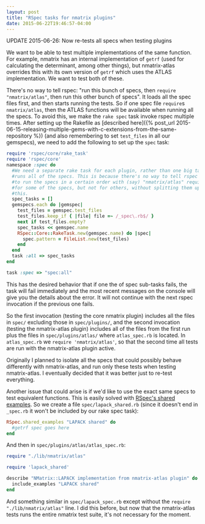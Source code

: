 ```yaml
---
layout: post
title: "RSpec tasks for nmatrix plugins"
date: 2015-06-22T19:46:57-04:00
---
```

UPDATE 2015-06-26: Now re-tests all specs when testing plugins

We want to be able to test multiple implementations of the same function. For
example, nmatrix has an internal implementation of `getrf` (used for
calculating the determinant, among other things), but
nmatrix-atlas overrides this with its own version of `getrf` which uses
the ATLAS implementation. We want to test both of these.

There's no way to tell rspec: "run this bunch of specs, then `require
"nmatrix/atlas"`, then run this other bunch of specs". It loads all the spec
files first, and then starts running the tests. So if one spec file
`require`s `nmatrix/atlas`, then the ATLAS functions will be available when
running all the specs. To avoid this, we make the `rake spec` task invoke
rspec multiple times. After setting up the Rakefile
as [described here]({% post_url 2015-06-15-releasing-multiple-gems-with-c-extensions-from-the-same-repository %})
(and also remembering to set `test_files` in all our gemspecs), we
need to add the following to set up the `spec` task:

```ruby
require 'rspec/core/rake_task'
require 'rspec/core'
namespace :spec do
  #We need a separate rake task for each plugin, rather than one big task that
  #runs all of the specs. This is because there's no way to tell rspec
  #to run the specs in a certain order with (say) "nmatrix/atlas" require'd
  #for some of the specs, but not for others, without splitting them up like
  #this.
  spec_tasks = []
  gemspecs.each do |gemspec|
    test_files = gemspec.test_files
    test_files.keep_if { |file| file =~ /_spec\.rb$/ }
    next if test_files.empty?
    spec_tasks << gemspec.name
    RSpec::Core::RakeTask.new(gemspec.name) do |spec|
      spec.pattern = FileList.new(test_files)
    end
  end
  task :all => spec_tasks
end

task :spec => "spec:all"
```

This has the desired behavior that if one the of spec sub-tasks fails, the
task will fail immediately and the most recent messages on the console will
give you the details about the error. It will not continue with the next
rspec invocation if the previous one fails.

So the first invocation (testing the core nmatrix plugin) includes all the
files in `spec/` excluding those in `spec/plugins/`, and the second invocation
(testing the nmatrix-atlas plugin)
includes all of the files from the first run plus the files in
`spec/plugins/atlas/` where `atlas_spec.rb` is located. In `atlas_spec.rb` we
`require 'nmatrix/atlas'`, so that the second time all tests are run with the
nmatrix-atlas plugin active.

Originally I planned to isolate all the specs that could possibly behave
differently with nmatrix-atlas, and run only these tests when testing
nmatrix-atlas. I eventually decided that it was better just to re-test
everything.

Another issue that could arise is if we'd like to use the exact same specs to test
equivalent functions. This is easily solved with [RSpec's shared examples](https://www.relishapp.com/rspec/rspec-core/docs/example-groups/shared-examples).
So we create a file `spec/lapack_shared.rb` (since it doesn't end in
`_spec.rb` it won't be included by our rake spec task):

```ruby
RSpec.shared_examples "LAPACK shared" do
  #getrf spec goes here
end
```

And then in `spec/plugins/atlas/atlas_spec.rb`:

```ruby
require "./lib/nmatrix/atlas"

require 'lapack_shared'

describe "NMatrix::LAPACK implementation from nmatrix-atlas plugin" do
  include_examples "LAPACK shared"
end
```

And something similar in `spec/lapack_spec.rb` except without the `require
"./lib/nmatrix/atlas"` line. I did this before, but now that the
nmatrix-atlas tests runs the entire nmatrix test suite, it's not necessary
for the moment.

